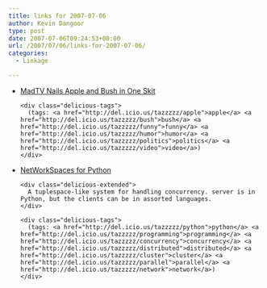 ```yaml
---
title: links for 2007-07-06
author: Kevin Dangoor
type: post
date: 2007-07-06T09:24:53+00:00
url: /2007/07/06/links-for-2007-07-06/
categories:
  - Linkage

---
```

<ul class="delicious">
  <li>
    <div class="delicious-link">
      <a href="http://thedivertex.com/2007/07/05/madtv-nails-apple-and-bush-in-one-skit/">MadTV Nails Apple and Bush in One Skit</a>
    </div>
    
    <div class="delicious-tags">
      (tags: <a href="http://del.icio.us/tazzzzz/apple">apple</a> <a href="http://del.icio.us/tazzzzz/bush">bush</a> <a href="http://del.icio.us/tazzzzz/funny">funny</a> <a href="http://del.icio.us/tazzzzz/humor">humor</a> <a href="http://del.icio.us/tazzzzz/politics">politics</a> <a href="http://del.icio.us/tazzzzz/video">video</a>)
    </div>
  </li>
  
  <li>
    <div class="delicious-link">
      <a href="http://nws-py.sourceforge.net/">NetWorkSpaces for Python</a>
    </div>
    
    <div class="delicious-extended">
      A tuplespace-like system for handling concurrency. server is in Python, but the clients can be in assorted languages.
    </div>
    
    <div class="delicious-tags">
      (tags: <a href="http://del.icio.us/tazzzzz/python">python</a> <a href="http://del.icio.us/tazzzzz/programming">programming</a> <a href="http://del.icio.us/tazzzzz/concurrency">concurrency</a> <a href="http://del.icio.us/tazzzzz/distributed">distributed</a> <a href="http://del.icio.us/tazzzzz/cluster">cluster</a> <a href="http://del.icio.us/tazzzzz/parallel">parallel</a> <a href="http://del.icio.us/tazzzzz/network">network</a>)
    </div>
  </li>
</ul>